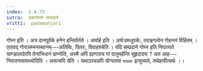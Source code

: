 ```yaml
---
index:  3.4.73
sutra:  दाशगोघ्नौ संम्पदाने
vritti:  padamanjari
---
```


गोघ्न इति । अत्र दानपूर्वके हनेन हन्तिर्वर्तते । अर्घार्ह इति । अर्घःउमधुपर्कः, तदङ्गत्वेन गोहननं विहितम् । एतावद् गोरालम्भनस्थानम्---अतिथिः, पितरः, विवाहश्चेति । यदि सम्प्रदाने गोघ्न इति निपात्यते चाण्डालादेरपि तेनाभिधानं प्राप्नोति, अस्मै अपि ह्यागताय गां दातुमर्हन्ति सुहृदादयः ? अत आह---निपातनसामर्थ्यादिति । असत्यपि चेति । यथाऽपचन्नपि योग्यतया `पाचकः` इत्युच्यते, तथेहापीत्यर्थः ।।
